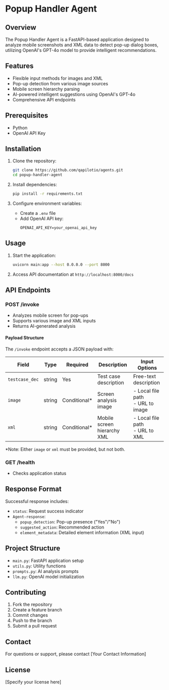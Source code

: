 # Popup Handler Agent

## Overview

The Popup Handler Agent is a FastAPI-based application designed to analyze mobile screenshots and XML data to detect pop-up dialog boxes, utilizing OpenAI's GPT-4o model to provide intelligent recommendations.

## Features

- Flexible input methods for images and XML
- Pop-up detection from various image sources
- Mobile screen hierarchy parsing
- AI-powered intelligent suggestions using OpenAI's GPT-4o
- Comprehensive API endpoints

## Prerequisites

- Python
- OpenAI API Key

## Installation

1. Clone the repository:

   ```bash
   git clone https://github.com/qapilotio/agents.git
   cd popup-handler-agent
   ```

2. Install dependencies:

   ```bash
   pip install -r requirements.txt
   ```

3. Configure environment variables:
   - Create a `.env` file
   - Add OpenAI API key:
     ```
     OPENAI_API_KEY=your_openai_api_key
     ```

## Usage

1. Start the application:

   ```bash
   uvicorn main:app --host 0.0.0.0 --port 8000
   ```

2. Access API documentation at `http://localhost:8000/docs`

## API Endpoints

### POST /invoke

- Analyzes mobile screen for pop-ups
- Supports various image and XML inputs
- Returns AI-generated analysis

#### Payload Structure

The `/invoke` endpoint accepts a JSON payload with:

| Field          | Type   | Required      | Description                 | Input Options                       |
| -------------- | ------ | ------------- | --------------------------- | ----------------------------------- |
| `testcase_dec` | string | Yes           | Test case description       | Free-text description               |
| `image`        | string | Conditional\* | Screen analysis image       | - Local file path<br>- URL to image |
| `xml`          | string | Conditional\* | Mobile screen hierarchy XML | - Local file path<br>- URL to XML   |

\*Note: Either `image` or `xml` must be provided, but not both.

### GET /health

- Checks application status

## Response Format

Successful response includes:

- `status`: Request success indicator
- `Agent-response`:
  - `popup_detection`: Pop-up presence ("Yes"/"No")
  - `suggested_action`: Recommended action
  - `element_metadata`: Detailed element information (XML input)

## Project Structure

- `main.py`: FastAPI application setup
- `utils.py`: Utility functions
- `prompts.py`: AI analysis prompts
- `llm.py`: OpenAI model initialization

## Contributing

1. Fork the repository
2. Create a feature branch
3. Commit changes
4. Push to the branch
5. Submit a pull request

## Contact

For questions or support, please contact [Your Contact Information]

## License

[Specify your license here]
